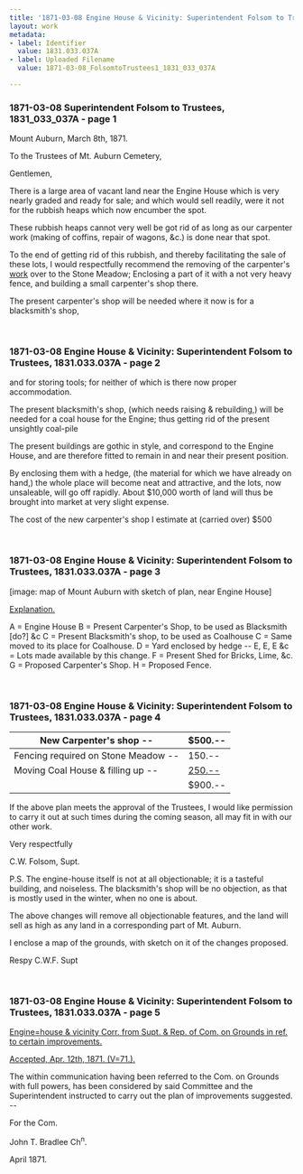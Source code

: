 ```yaml
---
title: '1871-03-08 Engine House & Vicinity: Superintendent Folsom to Trustees, 1831.033.037A '
layout: work
metadata:
- label: Identifier
  value: 1831.033.037A
- label: Uploaded Filename
  value: 1871-03-08_FolsomtoTrustees1_1831_033_037A

---
```

<div class="pages">
<div id="page-1816484">
<h3><a name="page-1816484">1871-03-08 Superintendent Folsom to Trustees, 1831_033_037A - page 1</a></h3>
<div class="page-content">
<p>Mount Auburn,<span class='line-break'> </span>March 8th, 1871.</p>
<p>To the Trustees of <span class='line-break'> </span>Mt. Auburn Cemetery,</p>
<p>Gentlemen,</p>
<p>There is a large <span class='line-break'> </span>area of vacant land near the<span class='line-break'> </span>Engine House which is very nearly<span class='line-break'> </span>graded and ready for sale; and<span class='line-break'> </span>which would sell readily, were it<span class='line-break'> </span>not for the rubbish heaps which now<span class='line-break'> </span>encumber the spot.</p>
<p>These rubbish heaps<span class='line-break'> </span>cannot very well be got rid of as<span class='line-break'> </span>long as our carpenter work (making<span class='line-break'> </span>of coffins, repair of wagons, &amp;c.) is<span class='line-break'> </span>done near that spot.</p>
<p>To the end of get<span class='line-break'></span>ting rid of this rubbish, and thereby<span class='line-break'> </span>facilitating the sale of these lots,<span class='line-break'> </span>I would respectfully recommend<span class='line-break'> </span>the removing of the carpenter's <u>work</u><span class='line-break'> </span>over to the Stone Meadow; Enclosing<span class='line-break'> </span>a part of it with a not very heavy<span class='line-break'> </span>fence, and building a small car<span class='line-break'></span>penter's shop there.</p>
<p>The present car<span class='line-break'></span>penter's shop will be needed where<span class='line-break'> </span>it now is for a blacksmith's shop,</p>
</div>
</div>
<br />
<div id="page-1816485">
<h3><a name="page-1816485">1871-03-08 Engine House &amp; Vicinity: Superintendent Folsom to Trustees, 1831.033.037A - page 2</a></h3>
<div class="page-content">
<p>and for storing tools; for neither<span class='line-break'> </span>of which is there now proper<span class='line-break'> </span>accommodation.</p>
<p>The present black<span class='line-break'></span>smith's shop, (which needs raising<span class='line-break'> </span>&amp; rebuilding,) will be needed<span class='line-break'> </span>for a coal house for the Engine;<span class='line-break'> </span>thus getting rid of the present<span class='line-break'> </span>unsightly coal-pile</p>
<p>The present buildings<span class='line-break'> </span>are gothic in style, and correspond<span class='line-break'> </span>to the Engine House, and are there<span class='line-break'></span>fore fitted to remain in and near<span class='line-break'> </span>their present position.</p>
<p>By enclosing them<span class='line-break'> </span>with a hedge, (the material for<span class='line-break'> </span>which we have already on hand,)<span class='line-break'> </span>the whole place will become neat and attractive, and the lots, now<span class='line-break'> </span>unsaleable, will go off rapidly.<span class='line-break'> </span>About $10,000 worth of land will<span class='line-break'> </span>thus be brought into market at<span class='line-break'> </span>very slight expense.</p>
<p>The cost of the<span class='line-break'> </span>new carpenter's shop I estimate<span class='line-break'> </span>at (carried over) $500</p>
</div>
</div>
<br />
<div id="page-1816486">
<h3><a name="page-1816486">1871-03-08 Engine House &amp; Vicinity: Superintendent Folsom to Trustees, 1831.033.037A - page 3</a></h3>
<div class="page-content">
<p>[image:  map of Mount Auburn with sketch of plan, near Engine House]</p>
<p><u>Explanation.</u></p>
<p>A = Engine House<span class='line-break'> </span>B = Present Carpenter's  Shop, to be used as Blacksmith [do?] &amp;c<span class='line-break'> </span>C = Present Blacksmith's shop, to be used as Coalhouse<span class='line-break'> </span>C = Same moved to its place for Coalhouse.<span class='line-break'> </span>D = Yard enclosed by hedge --<span class='line-break'> </span>E, E, E &amp;c = Lots made available by this change.<span class='line-break'> </span>F = Present Shed for Bricks, Lime, &amp;c.<span class='line-break'> </span>G = Proposed Carpenter's Shop.<span class='line-break'> </span>H = Proposed Fence.</p>
</div>
</div>
<br />
<div id="page-1816487">
<h3><a name="page-1816487">1871-03-08 Engine House &amp; Vicinity: Superintendent Folsom to Trustees, 1831.033.037A - page 4</a></h3>
<div class="page-content">
<p><table class='tabular'><thead><span class='line-break'> </span><tr><th>New Carpenter's shop --</th> <th>$500.--<span class='line-break'> </span></th></tr></thead> <tbody> <tr><td>Fencing required on Stone Meadow --</td> <td>150.--</td> </tr> <tr><td>Moving Coal House &amp; filling up --</td> <td><u>250.--</u></td> </tr> <tr><td/> <td>$900.--</td> </tr> </tbody> </table> <span class='line-break'> </span>If the above plan meets<span class='line-break'> </span>the approval of the Trustees,<span class='line-break'> </span>I would like permission to<span class='line-break'> </span>carry it out at such times<span class='line-break'> </span>during the coming season, all<span class='line-break'> </span>may fit in with our other<span class='line-break'> </span>work.</p>
<p>Very respectfully</p>
<p>C.W. Folsom, Supt.</p>
<p>P.S. The engine-house itself is not at all<span class='line-break'> </span>objectionable; it is a tasteful building, and noise<span class='line-break'></span>less. The blacksmith's shop will<span class='line-break'> </span>be no objection, as that is mostly used<span class='line-break'> </span>in the winter, when no one is about.</p>
<p>The above changes will remove<span class='line-break'> </span>all objectionable features, and the land will<span class='line-break'> </span>sell as high as any land in a correspond<span class='line-break'></span>ing part of Mt. Auburn.</p>
<p>I enclose a map of the<span class='line-break'> </span>grounds, with sketch on it of the<span class='line-break'> </span>changes proposed.</p>
<p>Respy C.W.F.<span class='line-break'> </span>Supt<span class='line-break'> </span></p>
</div>
</div>
<br />
<div id="page-1816488">
<h3><a name="page-1816488">1871-03-08 Engine House &amp; Vicinity: Superintendent Folsom to Trustees, 1831.033.037A - page 5</a></h3>
<div class="page-content">
<p><u>Engine=house &amp; vicinity<span class='line-break'> </span>Corr. from Supt. &amp; Rep. of Com.<span class='line-break'> </span>on Grounds in ref. to certain<span class='line-break'> </span>improvements.</u></p>
<p><u>Accepted, Apr. 12th, 1871. (V=71.).</u></p>
<p>The within communication<span class='line-break'> </span>having been referred to the<span class='line-break'> </span>Com. on Grounds with full<span class='line-break'> </span>powers, has been considered<span class='line-break'> </span>by said Committee and the<span class='line-break'> </span>Superintendent instructed<span class='line-break'> </span>to carry out the plan of<span class='line-break'> </span>improvements suggested. --</p>
<p>For the Com.</p>
<p>John T. Bradlee<span class='line-break'> </span>Ch<sup>n</sup>.</p>
<p>April 1871.</p>
</div>
</div>
<br />
</div>
